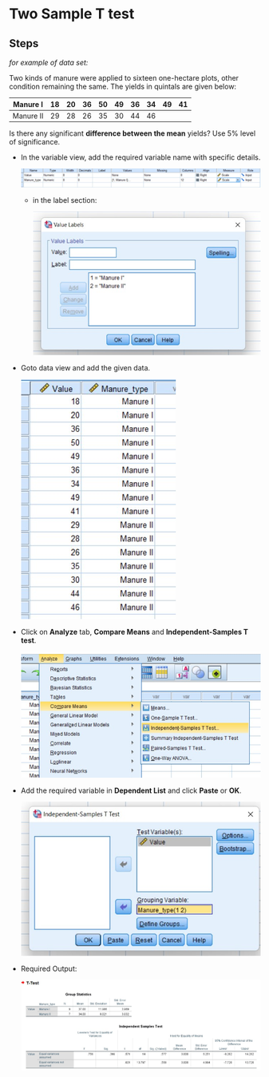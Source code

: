 # Two Sample T test

## Steps

_for example of data set:_

Two kinds of manure were applied to sixteen one-hectare plots, other condition remaining the same. The yields in quintals are given below:

| Manure I  | 18  | 20  | 36  | 50  | 49  | 36  | 34  | 49  | 41  |
| --------- | --- | --- | --- | --- | --- | --- | --- | --- | --- |
| Manure II | 29  | 28  | 26  | 35  | 30  | 44  | 46  |

Is there any significant __difference between the mean__ yields? Use 5% level of significance.

- In the variable view, add the required variable name with specific details.

  ![Variable view](variableView.jpg)

  - in the label section:

      ![label](label.jpg)
- Goto data view and add the given data.

  ![Data view](data.jpg)

- Click on **Analyze** tab, **Compare Means** and **Independent-Samples T test**.

  ![Step](step.jpg)

- Add the required variable in **Dependent List** and click **Paste** or **OK**.

  ![Dependent List](dependentList.jpg)

- Required Output:

  ![Output](output.jpg)
